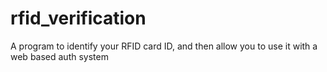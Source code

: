 # rfid_verification
A program to identify your RFID card ID, and then allow you to use it with a web based auth system

